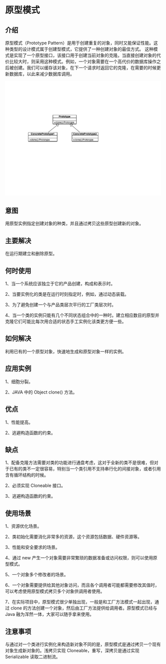 # 原型模式
## 介绍

原型模式（Prototype Pattern）是用于创建重复的对象，同时又能保证性能。这种类型的设计模式属于创建型模式，它提供了一种创建对象的最佳方式。
这种模式是实现了一个原型接口，该接口用于创建当前对象的克隆。当直接创建对象的代价比较大时，则采用这种模式。例如，一个对象需要在一个高代价的数据库操作之后被创建。我们可以缓存该对象，在下一个请求时返回它的克隆，在需要的时候更新数据库，以此来减少数据库调用。

![原型模式](原型模式.png)

## 意图

用原型实例指定创建对象的种类，并且通过拷贝这些原型创建新的对象。

## 主要解决

在运行期建立和删除原型。

## 何时使用 

1、当一个系统应该独立于它的产品创建，构成和表示时。 

2、当要实例化的类是在运行时刻指定时，例如，通过动态装载。 

3、为了避免创建一个与产品类层次平行的工厂类层次时。 

4、当一个类的实例只能有几个不同状态组合中的一种时。建立相应数目的原型并克隆它们可能比每次用合适的状态手工实例化该类更方便一些。

## 如何解决

利用已有的一个原型对象，快速地生成和原型对象一样的实例。

## 应用实例

1、细胞分裂。 

2、JAVA 中的 Object clone() 方法。

## 优点

1、性能提高。 

2、逃避构造函数的约束。

## 缺点

1、配备克隆方法需要对类的功能进行通盘考虑，这对于全新的类不是很难，但对于已有的类不一定很容易，特别当一个类引用不支持串行化的间接对象，或者引用含有循环结构的时候。 

2、必须实现 Cloneable 接口。 

3、逃避构造函数的约束。

## 使用场景

1、资源优化场景。 

2、类初始化需要消化非常多的资源，这个资源包括数据、硬件资源等。 

3、性能和安全要求的场景。 

4、通过 new 产生一个对象需要非常繁琐的数据准备或访问权限，则可以使用原型模式。 

5、一个对象多个修改者的场景。

6、一个对象需要提供给其他对象访问，而且各个调用者可能都需要修改其值时，可以考虑使用原型模式拷贝多个对象供调用者使用。

7、在实际项目中，原型模式很少单独出现，一般是和工厂方法模式一起出现，通过 clone 的方法创建一个对象，然后由工厂方法提供给调用者。原型模式已经与 Java 融为浑然一体，大家可以随手拿来使用。

## 注意事项

与通过对一个类进行实例化来构造新对象不同的是，原型模式是通过拷贝一个现有对象生成新对象的。浅拷贝实现 Cloneable，重写，深拷贝是通过实现 Serializable 读取二进制流。









